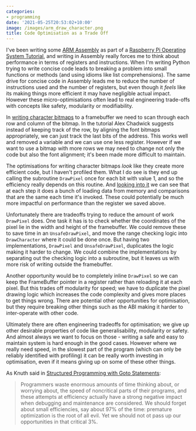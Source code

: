 ```yaml
---
categories:
- programming
date: '2021-05-25T20:53:02+10:00'
image: /images/arm_draw_character.png
title: Code Optimisation as a Trade Off
---
```


I've been writing some [ARM Assembly](https://github.com/EdwardJRoss/baking-pi) as part of a [Raspberry Pi Operating System Tutorial](https://www.cl.cam.ac.uk/projects/raspberrypi/tutorials/os/), and writing in Assembly really forces me to think about performance in terms of registers and instructions.
When I'm writing Python trying to write concise code leads to breaking a problem into small functions or methods (and using idioms like list comprehensions).
The same drive for concise code in Assembly leads me to reduce the number of instructions used and the number of registers, but even though it *feels* like its making things more efficient it may have negligible actual impact.
However these micro-optimisations often lead to real engineering trade-offs with concepts like safety, modularity or modifiability.

In [writing character bitmaps](https://www.cl.cam.ac.uk/projects/raspberrypi/tutorials/os/screen03.html) to a framebuffer we need to scan through each row and column of the bitmap.
In the tutorial Alex Chadwick suggests instead of keeping track of the row, by aligning the font bitmaps appropriately, we can just track the last bits of the address.
This works well and removed a variable and we can use one less register.
However if we want to use a bitmap with more rows we may need to change not only the code but also the font alignment; it's been made more difficult to maintain.

The optimisations for writing character bitmaps *look* like they create more efficient code, but I haven't profiled them.
What I do see is they end up calling the subroutine `DrawPixel` once for each bit with value 1, and so the efficiency really depends on this routine.
And [looking into it](https://www.cl.cam.ac.uk/projects/raspberrypi/tutorials/os/screen02.html#dots) we can see that at each step it does a bunch of loading data from memory and comparisons that are the same each time it's invoked.
These could potentially be much more impactful on performance than the register we saved above.

Unfortunately there are tradeoffs trying to reduce the amount of work `DrawPixel` does.
One task it has is to check whether the coordinates of the pixel lie in the width and height of the framebuffer.
We could remove these to save time in an `UnsafeDrawPixel`, and move the range checking logic into `DrawCharacter` where it could be done once.
But having two implementations, `DrawPixel` and `UnsafeDrawPixel`, duplicates the logic making it harder to change.
We could combine the implementations by separating out the checking logic into a subroutine, but it leaves us with more risk of writing outside the framebuffer.

Another opportunity would be to completely inline `DrawPixel` so we can keep the FrameBuffer pointer in a register rather than reloading it at each pixel.
But this trades off modularity for speed; we have to duplicate the pixel drawing logic which increases the code complexity and gives more places to get things wrong.
There are potential other opportunities for optimisation, but they require breaking other things such as the ABI making it harder to inter-operate with other code.

Ultimately there are often engineering tradeoffs for optimisation; we give up other desirable properties of code like generalisability, modularity or safety.
And almost always we want to focus on those - writing a safe and easy to maintain system is hard enough in the good cases.
However where we really need speed, in the slowest part of the program (which can only be reliably identified with profiling) it can be really worth investing in optimisation, even if it means giving up on some of these other things.

As Knuth said in [Structured Programming with Goto Statements](http://web.archive.org/web/20130731202547/http://pplab.snu.ac.kr/courses/adv_pl05/papers/p261-knuth.pdf):

> Programmers waste enormous amounts of time thinking about, or worrying about, the speed of noncritical parts of their programs, and these attempts at efficiency actually have a strong negative impact when debugging and maintenance are considered. We should forget about small efficiencies, say about 97% of the time: premature optimization is the root of all evil.
> Yet we should not ot pass up our opportunities in that critical 3%.
